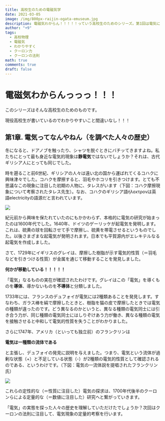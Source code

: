 ```yaml
---
title: 高校生のための電磁気学
date: 2021-03-05
image: /img/800px-raijin-ogata-emuseum.jpg
description: 電磁気わからん！！！！！っていう高校生のためのシリーズ。第1回は電気に関する研究の歴史。
author: "+9"
tags:
  - 高校物理
  - 電磁気
  - わかりやすく
  - クーロン力
  - クーロンの法則
math: true
comments: true
draft: false
---
```

# 電磁気わからんっっっ！！！

このシリーズはそんな高校生のためのものです。

現役高校生が書いているのでわかりやすいこと間違いなし！！！

## 第1章. 電気ってなんやねん（を調べた人々の歴史）

冬になると、ドアノブを触ったり、シャツを脱ぐときにバチッてきますよね。私たちにとって最も身近な電気的現象は**静電気**ではないでしょうか？それは、古代ギリシア人にとっても同じでした。

時を遡ること前6世紀、ギリシアの人々は遠い北の国から運ばれてくるコハクに興味津々でした。コハクを摩擦すると、羽毛やホコリを引きつけます。とても不思議なこの現象に注目した初期の人物に、タレスがいます（下図：コハク摩擦現象について考察されたタレス先生）。なお、コハクのギリシア語ήλεκτρονは英語electricityの語源だと言われています。

![](/img/thales.jpg)

紀元前から興味を保たれていたのにもかかわらず、本格的に電気の研究が始まったのは1600年代でした。1640年、ドイツのゲーリッケが起電気を発明します。これは、硫黄の球を回転させて手で摩擦し、硫黄を帯電させるというものでした。以後さまざまな起電気が発明されます。日本でも平賀源内がエレキテルなる起電気を作成しました。

さて、1729年にイギリスのグレイは、摩擦した樹脂が示す電気的性質（＝羽毛などを引きつける性質）が金属を通じて移動することを発見しました。

**何かが移動している！！！！！**

「電気」なるものの実在が確認されたわけです。グレイはこの「電気」を導くものを**導体**、導かないものを**不導体**と分類しました。

1733年には、フランスのデュフォイが電気には2種類あることを発見します。すなわち、ガラス棒を絹で摩擦したときと、樹脂を猫の皮で摩擦したときでは電気の種類が違ったのです。どう異なるのかというと、異なる種類の電気同士には引き合う力が、同じ種類の電気同士にはしりぞけあう力が働き、異なる種類の電気を接触させると中和して電気的性質を失うことがわかりました。

さらに1747年、アメリカ（といっても独立前）のフランクリンは

**電気は一種類の流体である**

と主張し、デュフォイの発見に説明を与えました。つまり、電気という流体が過剰な状態（+）と不足している状態（-）が2種類の電気的性質として確認されるのである、というわけです。（下図：電気の一流体説を提唱されたフランクリン氏）

![](/img/benfranklinduplessis.jpg)

これらの定性的な（＝性質に注目した）電気の探求は、1700年代後半のクーロンらによる定量的な（＝数値に注目した）研究へと繋がっていきます。

「電気」の実態を探った人々の歴史を理解していただけたでしょうか？次回はクーロンの法則に注目して、電気現象の定量的考察を行います。